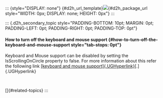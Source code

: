 ::: {style="DISPLAY: none"}
[](ms-xhelp:///?Id=d2h_url_template){#d2h_url_template}![](!package_url!){#d2h_package_url style="WIDTH: 0px; DISPLAY: none; HEIGHT: 0px"}
:::

::: {.d2h_secondary_topic style="PADDING-BOTTOM: 10pt; MARGIN: 0pt; PADDING-LEFT: 0pt; PADDING-RIGHT: 0pt; PADDING-TOP: 0pt"}
#### How to turn off the keyboard and mouse support {#how-to-turn-off-the-keyboard-and-mouse-support style="tab-stops: 0pt"}

Keyboard and Mouse support can be disabled by setting the IsScrollingOnCircle property to false. For more information about this refer the following link [[keyboard and mouse support]{.UGHyperlink}](ms-xhelp:///?Id=093429c9-48c8-4f52-bf23-3634a6a0b37a)[.]{.UGHyperlink}

 

[]{#related-topics}
:::
